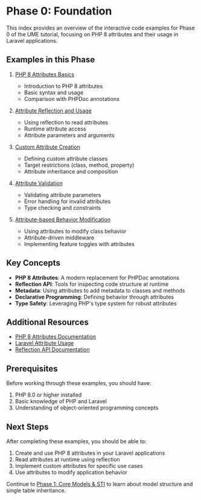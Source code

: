 # Phase 0: Foundation

This index provides an overview of the interactive code examples for Phase 0 of the UME tutorial, focusing on PHP 8 attributes and their usage in Laravel applications.

## Examples in this Phase

1. [PHP 8 Attributes Basics](190-phase0-01-php8-attributes-basics.md)
   - Introduction to PHP 8 attributes
   - Basic syntax and usage
   - Comparison with PHPDoc annotations

2. [Attribute Reflection and Usage](200-phase0-02-attribute-reflection.md)
   - Using reflection to read attributes
   - Runtime attribute access
   - Attribute parameters and arguments

3. [Custom Attribute Creation](210-phase0-03-custom-attributes.md)
   - Defining custom attribute classes
   - Target restrictions (class, method, property)
   - Attribute inheritance and composition

4. [Attribute Validation](220-phase0-04-attribute-validation.md)
   - Validating attribute parameters
   - Error handling for invalid attributes
   - Type checking and constraints

5. [Attribute-based Behavior Modification](230-phase0-05-behavior-modification.md)
   - Using attributes to modify class behavior
   - Attribute-driven middleware
   - Implementing feature toggles with attributes

## Key Concepts

- **PHP 8 Attributes**: A modern replacement for PHPDoc annotations
- **Reflection API**: Tools for inspecting code structure at runtime
- **Metadata**: Using attributes to add metadata to classes and methods
- **Declarative Programming**: Defining behavior through attributes
- **Type Safety**: Leveraging PHP's type system for robust attributes

## Additional Resources

- [PHP 8 Attributes Documentation](https://www.php.net/manual/en/language.attributes.php)
- [Laravel Attribute Usage](https://laravel.com/docs/attributes)
- [Reflection API Documentation](https://www.php.net/manual/en/book.reflection.php)

## Prerequisites

Before working through these examples, you should have:

1. PHP 8.0 or higher installed
2. Basic knowledge of PHP and Laravel
3. Understanding of object-oriented programming concepts

## Next Steps

After completing these examples, you should be able to:

1. Create and use PHP 8 attributes in your Laravel applications
2. Read attributes at runtime using reflection
3. Implement custom attributes for specific use cases
4. Use attributes to modify application behavior

Continue to [Phase 1: Core Models & STI](120-phase1-index.md) to learn about model structure and single table inheritance.

